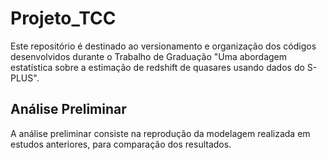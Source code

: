 # Projeto_TCC
 Este repositório é destinado ao versionamento e organização dos códigos desenvolvidos durante o Trabalho de Graduação "Uma abordagem estatística sobre a estimação de redshift de quasares usando dados do S-PLUS".
 
 ## Análise Preliminar
 A análise preliminar consiste na reprodução da modelagem realizada em estudos anteriores, para comparação dos resultados.

